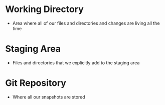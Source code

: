 # Working Directory
* Area where all of our files and directories and changes are living all the time

# Staging Area
* Files and directories that we explicitly add to the staging area

# Git Repository
* Where all our snapshots are stored




